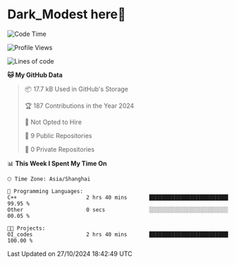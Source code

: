 # Dark_Modest here👋
<!--
<img align="left" src="https://github-readme-stats.vercel.app/api/top-langs/?username=DarkModest" height=255>
<img align="left" src="https://github-readme-stats.vercel.app/api?username=DarkModest&include_all_commits=true&count_private-true&custom_title=Dark_Modest'%20GitHub%20Stats&line_height=30&show_icons=true&hide_border=false&bg_color=ffffff&title_color=000000&icon_color=000000&text_color=463467"><br>
-->
<!--START_SECTION:waka-->
![Code Time](http://img.shields.io/badge/Code%20Time-164%20hrs%2020%20mins-blue)

![Profile Views](http://img.shields.io/badge/Profile%20Views-0-blue)

![Lines of code](https://img.shields.io/badge/From%20Hello%20World%20I%27ve%20Written-131.4%20thousand%20lines%20of%20code-blue)

**🐱 My GitHub Data** 

> 📦 17.7 kB Used in GitHub's Storage 
 > 
> 🏆 187 Contributions in the Year 2024
 > 
> 🚫 Not Opted to Hire
 > 
> 📜 9 Public Repositories 
 > 
> 🔑 0 Private Repositories 
 > 
📊 **This Week I Spent My Time On** 

```text
🕑︎ Time Zone: Asia/Shanghai

💬 Programming Languages: 
C++                      2 hrs 40 mins       █████████████████████████   99.95 % 
Other                    0 secs              ░░░░░░░░░░░░░░░░░░░░░░░░░   00.05 % 

🐱‍💻 Projects: 
OI_codes                 2 hrs 40 mins       █████████████████████████   100.00 % 
```


 Last Updated on 27/10/2024 18:42:49 UTC
<!--END_SECTION:waka-->
